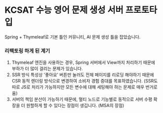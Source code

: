 # KCSAT 수능 영어 문제 생성 서버 프로토타입

Spring + Thymeleaf로 기본 틀인 커뮤니티, AI 문제 생성 틀을 잡았습니다.

### 리팩토링 하게 된 계기
1. Thymeleaf 엔진을 사용하는 경우, Spring 서버에서 View까지 처리하기 때문에 부하가 더 많이 걸리는 문제가 있습니다.
2. SSR 방식 특성상 '좋아요' 버튼만 눌러도 전체 페이지를 리로딩 해야하기 때문에 CSR 동적 렌더링 방식으로 변경하여 소비자 경험 증대를 목표하였습니다. (SSR도 따로 JS로 처리가 가능하지만 모든 변수에 대해 세팅해야 하는 문제로 매우 번거로움)
3. 서버의 책임 분산이 가능하기 때문에, 멀티 노드로 기능별로 동적으로 서버 수평 확장을 더 원할하게 할 수 있다는 장점이 생깁니다. (MSA의 장점)
